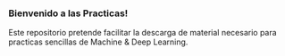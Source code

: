 ### Bienvenido a las Practicas!
Este repositorio pretende facilitar la descarga de material necesario para practicas sencillas de Machine & Deep Learning.
